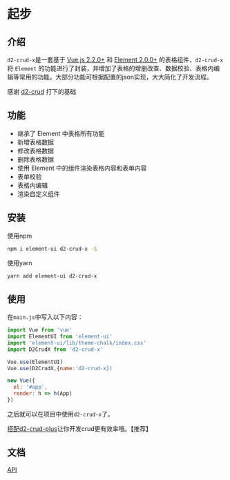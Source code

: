 # 起步

## 介绍
`d2-crud-x`是一套基于 [Vue.js 2.2.0+](https://cn.vuejs.org/) 和 [Element 2.0.0+](http://element-cn.eleme.io/#/zh-CN
) 的表格组件，`d2-crud-x`将 `Element` 的功能进行了封装，并增加了表格的增删改查、数据校验、表格内编辑等常用的功能。大部分功能可根据配置的json实现，大大简化了开发流程。   

感谢 [d2-crud](https://github.com/d2-projects/d2-crud) 打下的基础


## 功能
- 继承了 Element 中表格所有功能
- 新增表格数据
- 修改表格数据
- 删除表格数据
- 使用 Element 中的组件渲染表格内容和表单内容
- 表单校验
- 表格内编辑
- 渲染自定义组件

## 安装
使用npm
``` bash
npm i element-ui d2-crud-x -S
```

使用yarn
``` bash
yarn add element-ui d2-crud-x
```

## 使用
在`main.js`中写入以下内容：
``` js
import Vue from 'vue'
import ElementUI from 'element-ui'
import 'element-ui/lib/theme-chalk/index.css'
import D2CrudX from 'd2-crud-x'

Vue.use(ElementUI)
Vue.use(D2CrudX,{name:'d2-crud-x})

new Vue({
  el: '#app',
  render: h => h(App)
})
```

之后就可以在项目中使用`d2-crud-x`了。

[搭配d2-crud-plus](/guide/quickstart.html#集成到你的项目中)让你开发crud更有效率哦。【推荐】

## 文档

[API](./crud.md)


